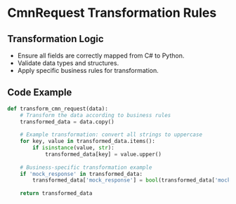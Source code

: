 # CmnRequest Transformation Rules

## Transformation Logic
- Ensure all fields are correctly mapped from C# to Python.
- Validate data types and structures.
- Apply specific business rules for transformation.

## Code Example
```python
def transform_cmn_request(data):
    # Transform the data according to business rules
    transformed_data = data.copy()
    
    # Example transformation: convert all strings to uppercase
    for key, value in transformed_data.items():
        if isinstance(value, str):
            transformed_data[key] = value.upper()
    
    # Business-specific transformation example
    if 'mock_response' in transformed_data:
        transformed_data['mock_response'] = bool(transformed_data['mock_response'])  # Ensure mock_response is a boolean
    
    return transformed_data
```
